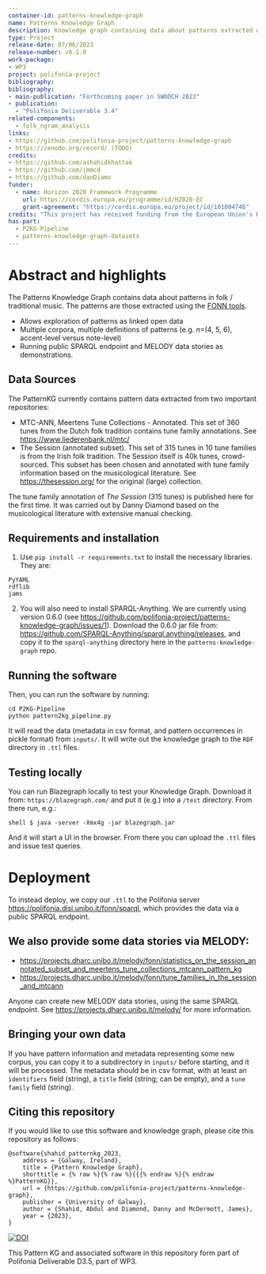 ```yaml
---
container-id: patterns-knowledge-graph
name: Patterns Knowledge Graph
description: Knowledge graph containing data about patterns extracted using the [FONN tools](https://github.com/polifonia-project/folk_ngram_analysis), and software for creating that knowledge graph
type: Project
release-date: 07/06/2023
release-number: v0.1.0
work-package:
- WP3
project: polifonia-project
bibliography:
bibliography:
- main-publication: "Forthcoming paper in SWODCH 2023"
- publication: 
  - "Polifonia Deliverable 3.4"
related-components:
  - folk_ngram_analysis
links:
- https://github.com/polifonia-project/patterns-knowledge-graph
- https://zenodo.org/record/ (TODO)
credits:
- https://github.com/ashahidkhattak
- https://github.com/jmmcd
- https://github.com/danDiamo
funder:
  - name: Horizon 2020 Framework Programme
    url: https://cordis.europa.eu/programme/id/H2020-EC
    grant-agreement: "https://cordis.europa.eu/project/id/101004746"
credits: "This project has received funding from the European Union's Horizon 2020 research and innovation programme under grant agreement N. 101004746."
has-part:
  - P2KG-Pipeline
  - patterns-knowledge-graph-datasets
---
```


# Abstract and highlights
The Patterns Knowledge Graph contains data about patterns in folk / traditional music. The patterns are those extracted using the [FONN tools](https://github.com/polifonia-project/folk_ngram_analysis).

* Allows exploration of patterns as linked open data
* Multiple corpora, multiple definitions of patterns (e.g. $n$=(4, 5, 6), accent-level versus note-level)
* Running public SPARQL endpoint and MELODY data stories as demonstrations.

## Data Sources
The PatternKG currently contains pattern data extracted from two important repositories:

* MTC-ANN, Meertens Tune Collections - Annotated. This set of 360 tunes from the Dutch folk tradition contains tune family annotations. See https://www.liederenbank.nl/mtc/
* The Session (annotated subset). This set of 315 tunes in 10 tune families is from the Irish folk tradition. The Session itself is 40k tunes, crowd-sourced. This subset has been chosen and annotated with tune family information based on the musicological literature. See https://thesession.org/ for the original (large) collection. 
 
The tune family annotation of *The Session* (315 tunes) is published here for the first time. It was carried out by Danny Diamond based on the musicological literature with extensive manual checking.


## Requirements and installation

1. Use `pip install -r requirements.txt` to install the necessary libraries. They are:

```
PyYAML
rdflib
jams
```

2. You will also need to install SPARQL-Anything. We are currently using version 0.6.0 (see https://github.com/polifonia-project/patterns-knowledge-graph/issues/1). Download the 0.6.0 jar file from: https://github.com/SPARQL-Anything/sparql.anything/releases, and copy it to the `sparql-anything` directory here in the `patterns-knowledge-graph` repo.

## Running the software

Then, you can run the software by running:

```
cd P2KG-Pipeline
python pattern2kg_pipeline.py
```

It will read the data (metadata in csv format, and pattern occurrences in pickle format) from `inputs/`. It will write out the knowledge graph to the `RDF` directory in `.ttl` files.

## Testing locally

You can run Blazegraph locally to test your Knowledge Graph. Download it from: `https://blazegraph.com/` and put it (e.g.) into a `/test` directory. From there run, e.g.:

`shell
$ java -server -Xmx4g -jar blazegraph.jar
`

And it will start a UI in the browser. From there you can upload the `.ttl` files and issue test queries.

# Deployment 

To instead deploy, we copy our `.ttl` to the Polifonia server https://polifonia.disi.unibo.it/fonn/sparql, which provides the data via a public SPARQL endpoint. 

## We also provide some data stories via MELODY:

* https://projects.dharc.unibo.it/melody/fonn/statistics_on_the_session_annotated_subset_and_meertens_tune_collections_mtcann_pattern_kg
* https://projects.dharc.unibo.it/melody/fonn/tune_families_in_the_session_and_mtcann

Anyone can create new MELODY data stories, using the same SPARQL endpoint. See https://projects.dharc.unibo.it/melody/ for more information.

## Bringing your own data

If you have pattern information and metadata representing some new corpus, you can copy it to a subdirectory in `inputs/` before starting, and it will be processed. The metadata should be in csv format, with at least an `identifiers` field (string), a `title` field (string; can be empty), and a `tune family` field (string). 


## Citing this repository

If you would like to use this software and knowledge graph, please cite this repository as follows:

```
@software{shahid_patternkg_2023,
	address = {Galway, Ireland},
	title = {Pattern Knowledge Graph},
	shorttitle = {% raw %}{% raw %}{{{% endraw %}{% endraw %}PatternKG}},
	url = {https://github.com/polifonia-project/patterns-knowledge-graph},
	publisher = {University of Galway},
	author = {Shahid, Abdul and Diamond, Danny and McDermott, James},
	year = {2023},
}
```



[![DOI](https://zenodo.org/badge/DOI/10.5281/zenodo.8034504.svg)](https://doi.org/10.5281/zenodo.8034504)

This Pattern KG and associated software in this repository form part of Polifonia Deliverable D3.5, part of WP3.
